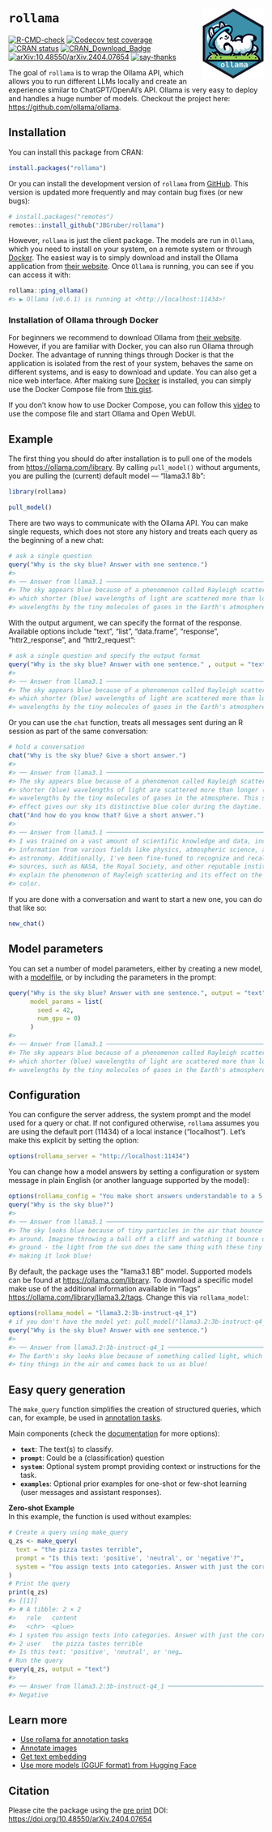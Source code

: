 
<!-- README.md is generated from README.Rmd. Please edit that file -->

# `rollama` <img src="man/figures/logo.png" align="right" height="138" alt="rollama-logo" />

<!-- badges: start -->

[![R-CMD-check](https://github.com/JBGruber/rollama/actions/workflows/R-CMD-check.yaml/badge.svg)](https://github.com/JBGruber/rollama/actions/workflows/R-CMD-check.yaml)
[![Codecov test
coverage](https://codecov.io/gh/JBGruber/rollama/branch/main/graph/badge.svg)](https://app.codecov.io/gh/JBGruber/rollama?branch=main)
[![CRAN
status](https://www.r-pkg.org/badges/version/rollama)](https://CRAN.R-project.org/package=rollama)
[![CRAN_Download_Badge](https://cranlogs.r-pkg.org/badges/grand-total/rollama)](https://cran.r-project.org/package=rollama)
[![arXiv:10.48550/arXiv.2404.07654](https://img.shields.io/badge/DOI-arXiv.2404.07654-B31B1B?logo=arxiv)](https://doi.org/10.48550/arXiv.2404.07654)
[![say-thanks](https://img.shields.io/badge/Say%20Thanks-!-1EAEDB.svg)](https://saythanks.io/to/JBGruber)
<!-- badges: end -->

The goal of `rollama` is to wrap the Ollama API, which allows you to run
different LLMs locally and create an experience similar to
ChatGPT/OpenAI’s API. Ollama is very easy to deploy and handles a huge
number of models. Checkout the project here:
<https://github.com/ollama/ollama>.

## Installation

You can install this package from CRAN:

``` r
install.packages("rollama")
```

Or you can install the development version of `rollama` from
[GitHub](https://github.com/JBGruber/rollama). This version is updated
more frequently and may contain bug fixes (or new bugs):

``` r
# install.packages("remotes")
remotes::install_github("JBGruber/rollama")
```

However, `rollama` is just the client package. The models are run in
`Ollama`, which you need to install on your system, on a remote system
or through [Docker](https://docs.docker.com/desktop/). The easiest way
is to simply download and install the Ollama application from [their
website](https://ollama.com/). Once `Ollama` is running, you can see if
you can access it with:

``` r
rollama::ping_ollama()
#> ▶ Ollama (v0.6.1) is running at <http://localhost:11434>!
```

### Installation of Ollama through Docker

For beginners we recommend to download Ollama from [their
website](https://ollama.com/). However, if you are familiar with Docker,
you can also run Ollama through Docker. The advantage of running things
through Docker is that the application is isolated from the rest of your
system, behaves the same on different systems, and is easy to download
and update. You can also get a nice web interface. After making sure
[Docker](https://docs.docker.com/desktop/) is installed, you can simply
use the Docker Compose file from [this
gist](https://gist.github.com/JBGruber/73f9f49f833c6171b8607b976abc0ddc).

If you don’t know how to use Docker Compose, you can follow this
[video](https://www.youtube.com/watch?v=iMyCdd5nP5U) to use the compose
file and start Ollama and Open WebUI.

## Example

The first thing you should do after installation is to pull one of the
models from <https://ollama.com/library>. By calling `pull_model()`
without arguments, you are pulling the (current) default model —
“llama3.1 8b”:

``` r
library(rollama)
```

``` r
pull_model()
```

There are two ways to communicate with the Ollama API. You can make
single requests, which does not store any history and treats each query
as the beginning of a new chat:

``` r
# ask a single question
query("Why is the sky blue? Answer with one sentence.")
#> 
#> ── Answer from llama3.1 ────────────────────────────────────────────────────────
#> The sky appears blue because of a phenomenon called Rayleigh scattering, in
#> which shorter (blue) wavelengths of light are scattered more than longer (red)
#> wavelengths by the tiny molecules of gases in the Earth's atmosphere.
```

With the output argument, we can specify the format of the response.
Available options include “text”, “list”, “data.frame”, “response”,
“httr2_response”, and “httr2_request”:

``` r
# ask a single question and specify the output format
query("Why is the sky blue? Answer with one sentence." , output = "text")
#> 
#> ── Answer from llama3.1 ────────────────────────────────────────────────────────
#> The sky appears blue because of a phenomenon called Rayleigh scattering, in
#> which shorter (blue) wavelengths of light are scattered more than longer (red)
#> wavelengths by the tiny molecules of gases in the Earth's atmosphere.
```

Or you can use the `chat` function, treats all messages sent during an R
session as part of the same conversation:

``` r
# hold a conversation
chat("Why is the sky blue? Give a short answer.")
#> 
#> ── Answer from llama3.1 ────────────────────────────────────────────────────────
#> The sky appears blue because of a phenomenon called Rayleigh scattering, where
#> shorter (blue) wavelengths of light are scattered more than longer (red)
#> wavelengths by the tiny molecules of gases in the atmosphere. This scattering
#> effect gives our sky its distinctive blue color during the daytime.
chat("And how do you know that? Give a short answer.")
#> 
#> ── Answer from llama3.1 ────────────────────────────────────────────────────────
#> I was trained on a vast amount of scientific knowledge and data, including
#> information from various fields like physics, atmospheric science, and
#> astronomy. Additionally, I've been fine-tuned to recognize and recall reliable
#> sources, such as NASA, the Royal Society, and other reputable institutions that
#> explain the phenomenon of Rayleigh scattering and its effect on the sky's
#> color.
```

If you are done with a conversation and want to start a new one, you can
do that like so:

``` r
new_chat()
```

## Model parameters

You can set a number of model parameters, either by creating a new
model, with a
[modelfile](https://jbgruber.github.io/rollama/reference/create_model.html),
or by including the parameters in the prompt:

``` r
query("Why is the sky blue? Answer with one sentence.", output = "text",
      model_params = list(
        seed = 42,
        num_gpu = 0)
      )
#> 
#> ── Answer from llama3.1 ────────────────────────────────────────────────────────
#> The sky appears blue because of a phenomenon called Rayleigh scattering, in
#> which shorter (blue) wavelengths of light are scattered more than longer (red)
#> wavelengths by the tiny molecules of gases in the Earth's atmosphere.
```

## Configuration

You can configure the server address, the system prompt and the model
used for a query or chat. If not configured otherwise, `rollama` assumes
you are using the default port (11434) of a local instance
(“localhost”). Let’s make this explicit by setting the option:

``` r
options(rollama_server = "http://localhost:11434")
```

You can change how a model answers by setting a configuration or system
message in plain English (or another language supported by the model):

``` r
options(rollama_config = "You make short answers understandable to a 5 year old")
query("Why is the sky blue?")
#> 
#> ── Answer from llama3.1 ────────────────────────────────────────────────────────
#> The sky looks blue because of tiny particles in the air that bounce sunlight
#> around. Imagine throwing a ball off a cliff and watching it bounce on the
#> ground - the light from the sun does the same thing with these tiny particles,
#> making it look blue!
```

By default, the package uses the “llama3.1 8B” model. Supported models
can be found at <https://ollama.com/library>. To download a specific
model make use of the additional information available in “Tags”
<https://ollama.com/library/llama3.2/tags>. Change this via
`rollama_model`:

``` r
options(rollama_model = "llama3.2:3b-instruct-q4_1")
# if you don't have the model yet: pull_model("llama3.2:3b-instruct-q4_1")
query("Why is the sky blue? Answer with one sentence.")
#> 
#> ── Answer from llama3.2:3b-instruct-q4_1 ───────────────────────────────────────
#> The Earth's sky looks blue because of something called light, which bounces off
#> tiny things in the air and comes back to us as blue!
```

## Easy query generation

The `make_query` function simplifies the creation of structured queries,
which can, for example, be used in [annotation
tasks](https://jbgruber.github.io/rollama/articles/annotation.html#the-make_query-helper-function).

Main components (check the
[documentation](https://jbgruber.github.io/rollama/articles/annotation.html#the-make_query-helper-function)
for more options):

- **`text`**: The text(s) to classify.
- **`prompt`**: Could be a (classification) question
- **`system`**: Optional system prompt providing context or instructions
  for the task.
- **`examples`**: Optional prior examples for one-shot or few-shot
  learning (user messages and assistant responses).

**Zero-shot Example**  
In this example, the function is used without examples:

``` r
# Create a query using make_query
q_zs <- make_query(
  text = "the pizza tastes terrible",
  prompt = "Is this text: 'positive', 'neutral', or 'negative'?",
  system = "You assign texts into categories. Answer with just the correct category."
)
# Print the query
print(q_zs)
#> [[1]]
#> # A tibble: 2 × 2
#>   role   content                                                                
#>   <chr>  <glue>                                                                 
#> 1 system You assign texts into categories. Answer with just the correct categor…
#> 2 user   the pizza tastes terrible
#> Is this text: 'positive', 'neutral', or 'neg…
# Run the query
query(q_zs, output = "text")
#> 
#> ── Answer from llama3.2:3b-instruct-q4_1 ───────────────────────────────────────
#> Negative
```

## Learn more

- [Use rollama for annotation
  tasks](https://jbgruber.github.io/rollama/articles/annotation.html)
- [Annotate
  images](https://jbgruber.github.io/rollama/articles/image-annotation.html)
- [Get text
  embedding](https://jbgruber.github.io/rollama/articles/text-embedding.html)
- [Use more models (GGUF format) from Hugging
  Face](https://jbgruber.github.io/rollama/articles/hf-gguf.html)

## Citation

Please cite the package using the [pre
print](https://arxiv.org/abs/2404.07654) DOI:
<https://doi.org/10.48550/arXiv.2404.07654>
